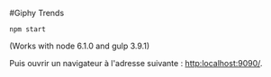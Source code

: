 #Giphy Trends

```
npm start
```
(Works with node 6.1.0 and gulp 3.9.1)

Puis ouvrir un navigateur à l'adresse suivante : [http:localhost:9090/](http:localhost:9090/).
